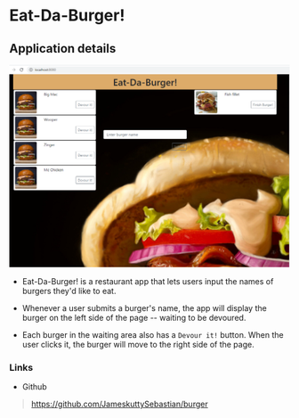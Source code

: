 # Eat-Da-Burger!

## Application details

![Home Page](public/assets/img/homepage.png)

* Eat-Da-Burger! is a restaurant app that lets users input the names of burgers they'd like to eat.

* Whenever a user submits a burger's name, the app will display the burger on the left side of the page -- waiting to be devoured.

* Each burger in the waiting area also has a `Devour it!` button. When the user clicks it, the burger will move to the right side of the page.
### Links
-  Github
> https://github.com/JameskuttySebastian/burger



